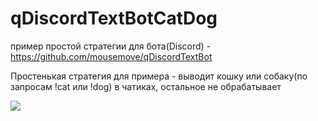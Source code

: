 # qDiscordTextBotCatDog
пример простой стратегии для бота(Discord) - https://github.com/mousemove/qDiscordTextBot

Простенькая стратегия для примера - выводит кошку или собаку(по запросам !cat или !dog) в чатиках, остальное не обрабатывает

![](https://sun9-52.userapi.com/s/v1/if2/EpnCDDgKJkDsYjMDE3RudD_i3cf1RYChmvbxsSHzGljksZWN74oJEwr_v_OF-xunaUMvMeD07v32oBrOTJgBmnlL.jpg?size=484x751&quality=96&type=album)
